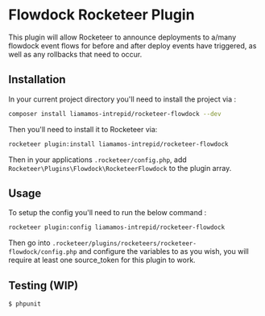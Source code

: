 # Flowdock Rocketeer Plugin

This plugin will allow Rocketeer to announce deployments to a/many flowdock event flows for before and after deploy
events have triggered, as well as any rollbacks that need to occur.

## Installation

In your current project directory you'll need to install the project via :
```bash
composer install liamamos-intrepid/rocketeer-flowdock --dev
```

Then you'll need to install it to Rocketeer via:
```bash
rocketeer plugin:install liamamos-intrepid/rocketeer-flowdock
```
Then in your applications `.rocketeer/config.php`, add `Rocketeer\Plugins\Flowdock\RocketeerFlowdock` to the plugin array.

## Usage
To setup the config you'll need to run the below command :

```bash
rocketeer plugin:config liamamos-intrepid/rocketeer-flowdock
```

Then go into `.rocketeer/plugins/rocketeers/rocketeer-flowdock/config.php` and configure the variables to as you wish,
you will require at least one source_token for this plugin to work.

## Testing (WIP)

```bash
$ phpunit
```